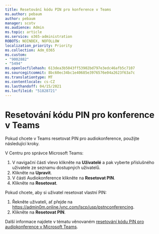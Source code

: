 ```yaml
---
title: Resetování kódu PIN pro konference v Teams
ms.author: pebaum
author: pebaum
manager: scotv
ms.audience: Admin
ms.topic: article
ms.service: o365-administration
ROBOTS: NOINDEX, NOFOLLOW
localization_priority: Priority
ms.collection: Adm_O365
ms.custom:
- "9002882"
- "5494"
ms.openlocfilehash: 613dea3b5043ff53902bd797e3edc46afb5c7107
ms.sourcegitcommit: 8bc60ec34bc1e40685e3976576e04a2623f63a7c
ms.translationtype: MT
ms.contentlocale: cs-CZ
ms.lasthandoff: 04/15/2021
ms.locfileid: "51828721"
---
```

# <a name="reset-conferencing-pin-in-teams"></a>Resetování kódu PIN pro konference v Teams

Pokud chcete v Teams resetovat PIN pro audiokonference, použijte následující kroky.  

V Centru pro správce Microsoft Teams:

1. V navigační části vlevo klikněte na **Uživatelé** a pak vyberte příslušného uživatele ze seznamu dostupných uživatelů.
2. Klikněte na **Upravit**.
3. V části Audiokonference klikněte na **Resetovat PIN**.
4. Klikněte na **Resetovat**.

Pokud chcete, aby si uživatel resetovat vlastní PIN:
1. Řekněte uživateli, ať přejde na https://admin0m.online.lync.com/lscp/usp/pstnconferencing.
2. Klikněte na **Resetovat PIN**.

Další informace najdete v tématu věnovaném [resetování kódu PIN pro audiokonference v Microsoft Teams](https://docs.microsoft.com/microsoftteams/reset-the-audio-conferencing-pin-in-teams).
